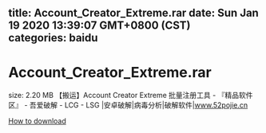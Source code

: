 
title: Account_Creator_Extreme.rar
date: Sun Jan 19 2020 13:39:07 GMT+0800 (CST)    
categories: baidu
---

# Account_Creator_Extreme.rar
size: 2.20 MB
 【搬运】Account Creator Extreme 批量注册工具 - 『精品软件区』 - 吾爱破解 - LCG - LSG |安卓破解|病毒分析|破解软件|www.52pojie.cn
 

[How to download](https://bpcam.bemobtrk.com/go/2ceec3aa-1ca2-46d6-b9ff-aaa5c184517c?jno=3864)